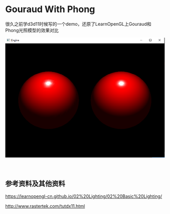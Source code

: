 # Gouraud With Phong
很久之前学d3d11时候写的一个demo，还原了LearnOpenGL上Gouraud和Phong光照模型的效果对比
<div>
  <img src="./Images/compare.png" width="800px"/> 
</div>

<br>
<br>

## 参考资料及其他资料
https://learnopengl-cn.github.io/02%20Lighting/02%20Basic%20Lighting/

http://www.rastertek.com/tutdx11.html